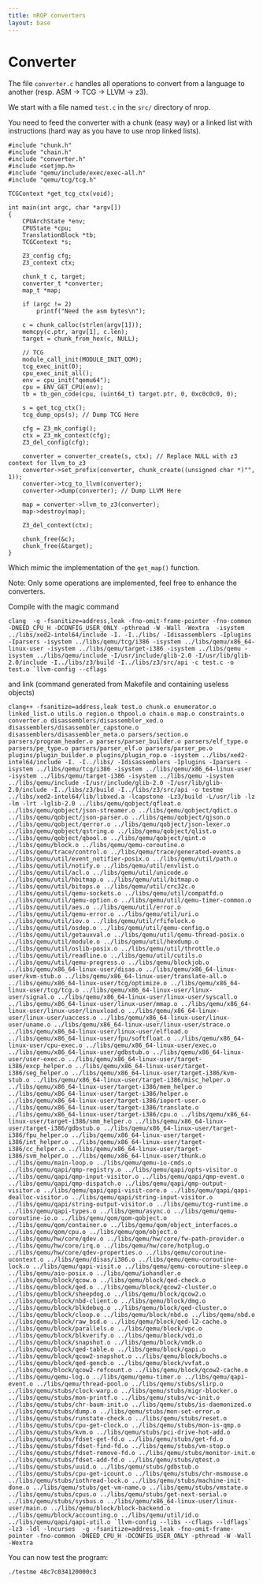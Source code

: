 ```yaml
---
title: nROP converters
layout: base
---
```


[xed]: https://software.intel.com/en-us/articles/pin-a-binary-instrumentation-tool-downloads
[capstone]: http://capstone-engine.org
[xedonly]: http://ix.io/17D
[caponly]: http://ix.io/18a

# Converter

The file `converter.c` handles all operations to convert from a language to another (resp. ASM -> TCG -> LLVM -> z3).

We start with a file named `test.c` in the `src/` directory of nrop.

You need to feed the converter with a chunk (easy way) or a linked list with instructions (hard way as you have to use nrop linked lists).

    #include "chunk.h"
    #include "chain.h"
    #include "converter.h"
    #include <setjmp.h>
    #include "qemu/include/exec/exec-all.h"
    #include "qemu/tcg/tcg.h"

    TCGContext *get_tcg_ctx(void);

    int main(int argc, char *argv[])
    {
        CPUArchState *env;
        CPUState *cpu;
        TranslationBlock *tb;
        TCGContext *s;

        Z3_config cfg;
        Z3_context ctx;

        chunk_t c, target;
        converter_t *converter;
        map_t *map;

        if (argc != 2)
            printf("Need the asm bytes\n");
        
        c = chunk_calloc(strlen(argv[1]));
        memcpy(c.ptr, argv[1], c.len);
        target = chunk_from_hex(c, NULL);

        // TCG
        module_call_init(MODULE_INIT_QOM);
        tcg_exec_init(0);
        cpu_exec_init_all();
        env = cpu_init("qemu64");
        cpu = ENV_GET_CPU(env);
        tb = tb_gen_code(cpu, (uint64_t) target.ptr, 0, 0xc0c0c0, 0);

        s = get_tcg_ctx();
        tcg_dump_ops(s); // Dump TCG Here

        cfg = Z3_mk_config();
        ctx = Z3_mk_context(cfg);
        Z3_del_config(cfg);

        converter = converter_create(s, ctx); // Replace NULL with z3 context for llvm_to_z3
        converter->set_prefix(converter, chunk_create((unsigned char *)"", 1));
        converter->tcg_to_llvm(converter);
        converter->dump(converter); // Dump LLVM Here

        map = converter->llvm_to_z3(converter);
        map->destroy(map);

        Z3_del_context(ctx);

        chunk_free(&c);
        chunk_free(&target);
    }

Which mimic the implementation of the `get_map()` function.

Note: Only some operations are implemented, feel free to enhance the converters.

Compile with the magic command

    clang  -g -fsanitize=address,leak -fno-omit-frame-pointer -fno-common -DNEED_CPU_H -DCONFIG_USER_ONLY -pthread -W -Wall -Wextra  -isystem ../libs/xed2-intel64/include -I. -I../libs/ -Idisassemblers -Iplugins -Iparsers -isystem ../libs/qemu/tcg/i386 -isystem ../libs/qemu/x86_64-linux-user -isystem ../libs/qemu/target-i386 -isystem ../libs/qemu -isystem ../libs/qemu/include -I/usr/include/glib-2.0 -I/usr/lib/glib-2.0/include -I../libs/z3/build -I../libs/z3/src/api -c test.c -o test.o `llvm-config --cflags`

and link (command generated from Makefile and containing useless objects)

    clang++ -fsanitize=address,leak test.o chunk.o enumerator.o linked_list.o utils.o region.o thpool.o chain.o map.o constraints.o converter.o disassemblers/disassembler_xed.o disassemblers/disassembler_capstone.o disassemblers/disassembler_meta.o parsers/section.o parsers/program_header.o parsers/parser_builder.o parsers/elf_type.o parsers/pe_type.o parsers/parser_elf.o parsers/parser_pe.o plugins/plugin_builder.o plugins/plugin_rop.o -isystem ../libs/xed2-intel64/include -I. -I../libs/ -Idisassemblers -Iplugins -Iparsers -isystem ../libs/qemu/tcg/i386 -isystem ../libs/qemu/x86_64-linux-user -isystem ../libs/qemu/target-i386 -isystem ../libs/qemu -isystem ../libs/qemu/include -I/usr/include/glib-2.0 -I/usr/lib/glib-2.0/include -I../libs/z3/build -I../libs/z3/src/api -o testme ../libs/xed2-intel64/lib/libxed.a -lcapstone -Lz3/build -L/usr/lib -lz -lm -lrt -lglib-2.0 ../libs/qemu/qobject/qfloat.o ../libs/qemu/qobject/json-streamer.o ../libs/qemu/qobject/qdict.o ../libs/qemu/qobject/json-parser.o ../libs/qemu/qobject/qjson.o ../libs/qemu/qobject/qerror.o ../libs/qemu/qobject/json-lexer.o ../libs/qemu/qobject/qstring.o ../libs/qemu/qobject/qlist.o ../libs/qemu/qobject/qbool.o ../libs/qemu/qobject/qint.o ../libs/qemu/block.o ../libs/qemu/qemu-coroutine.o ../libs/qemu/trace/control.o ../libs/qemu/trace/generated-events.o ../libs/qemu/util/event_notifier-posix.o ../libs/qemu/util/path.o ../libs/qemu/util/notify.o ../libs/qemu/util/envlist.o ../libs/qemu/util/acl.o ../libs/qemu/util/unicode.o ../libs/qemu/util/hbitmap.o ../libs/qemu/util/bitmap.o ../libs/qemu/util/bitops.o ../libs/qemu/util/crc32c.o ../libs/qemu/util/qemu-sockets.o ../libs/qemu/util/compatfd.o ../libs/qemu/util/qemu-option.o ../libs/qemu/util/qemu-timer-common.o ../libs/qemu/util/aes.o ../libs/qemu/util/error.o ../libs/qemu/util/qemu-error.o ../libs/qemu/util/uri.o ../libs/qemu/util/iov.o ../libs/qemu/util/rfifolock.o ../libs/qemu/util/osdep.o ../libs/qemu/util/qemu-config.o ../libs/qemu/util/getauxval.o ../libs/qemu/util/qemu-thread-posix.o ../libs/qemu/util/module.o ../libs/qemu/util/hexdump.o ../libs/qemu/util/oslib-posix.o ../libs/qemu/util/throttle.o ../libs/qemu/util/readline.o ../libs/qemu/util/cutils.o ../libs/qemu/util/qemu-progress.o ../libs/qemu/blockjob.o ../libs/qemu/x86_64-linux-user/disas.o ../libs/qemu/x86_64-linux-user/kvm-stub.o ../libs/qemu/x86_64-linux-user/translate-all.o ../libs/qemu/x86_64-linux-user/tcg/optimize.o ../libs/qemu/x86_64-linux-user/tcg/tcg.o ../libs/qemu/x86_64-linux-user/linux-user/signal.o ../libs/qemu/x86_64-linux-user/linux-user/syscall.o ../libs/qemu/x86_64-linux-user/linux-user/mmap.o ../libs/qemu/x86_64-linux-user/linux-user/linuxload.o ../libs/qemu/x86_64-linux-user/linux-user/uaccess.o ../libs/qemu/x86_64-linux-user/linux-user/uname.o ../libs/qemu/x86_64-linux-user/linux-user/strace.o ../libs/qemu/x86_64-linux-user/linux-user/elfload.o ../libs/qemu/x86_64-linux-user/fpu/softfloat.o ../libs/qemu/x86_64-linux-user/cpu-exec.o ../libs/qemu/x86_64-linux-user/exec.o ../libs/qemu/x86_64-linux-user/gdbstub.o ../libs/qemu/x86_64-linux-user/user-exec.o ../libs/qemu/x86_64-linux-user/target-i386/excp_helper.o ../libs/qemu/x86_64-linux-user/target-i386/seg_helper.o ../libs/qemu/x86_64-linux-user/target-i386/kvm-stub.o ../libs/qemu/x86_64-linux-user/target-i386/misc_helper.o ../libs/qemu/x86_64-linux-user/target-i386/mem_helper.o ../libs/qemu/x86_64-linux-user/target-i386/helper.o ../libs/qemu/x86_64-linux-user/target-i386/ioport-user.o ../libs/qemu/x86_64-linux-user/target-i386/translate.o ../libs/qemu/x86_64-linux-user/target-i386/cpu.o ../libs/qemu/x86_64-linux-user/target-i386/smm_helper.o ../libs/qemu/x86_64-linux-user/target-i386/gdbstub.o ../libs/qemu/x86_64-linux-user/target-i386/fpu_helper.o ../libs/qemu/x86_64-linux-user/target-i386/int_helper.o ../libs/qemu/x86_64-linux-user/target-i386/cc_helper.o ../libs/qemu/x86_64-linux-user/target-i386/svm_helper.o ../libs/qemu/x86_64-linux-user/thunk.o ../libs/qemu/main-loop.o ../libs/qemu/qemu-io-cmds.o ../libs/qemu/qapi/qmp-registry.o ../libs/qemu/qapi/opts-visitor.o ../libs/qemu/qapi/qmp-input-visitor.o ../libs/qemu/qapi/qmp-event.o ../libs/qemu/qapi/qmp-dispatch.o ../libs/qemu/qapi/qmp-output-visitor.o ../libs/qemu/qapi/qapi-visit-core.o ../libs/qemu/qapi/qapi-dealloc-visitor.o ../libs/qemu/qapi/string-input-visitor.o ../libs/qemu/qapi/string-output-visitor.o ../libs/qemu/tcg-runtime.o ../libs/qemu/qapi-types.o ../libs/qemu/async.o ../libs/qemu/qemu-coroutine-io.o ../libs/qemu/qom/qom-qobject.o ../libs/qemu/qom/container.o ../libs/qemu/qom/object_interfaces.o ../libs/qemu/qom/cpu.o ../libs/qemu/qom/object.o ../libs/qemu/hw/core/qdev.o ../libs/qemu/hw/core/fw-path-provider.o ../libs/qemu/hw/core/irq.o ../libs/qemu/hw/core/hotplug.o ../libs/qemu/hw/core/qdev-properties.o ../libs/qemu/coroutine-ucontext.o ../libs/qemu/disas/i386.o ../libs/qemu/qemu-coroutine-lock.o ../libs/qemu/qapi-visit.o ../libs/qemu/qemu-coroutine-sleep.o ../libs/qemu/aio-posix.o ../libs/qemu/iohandler.o ../libs/qemu/block/qcow.o ../libs/qemu/block/qed-check.o ../libs/qemu/block/qed.o ../libs/qemu/block/qcow2-cluster.o ../libs/qemu/block/sheepdog.o ../libs/qemu/block/qcow2.o ../libs/qemu/block/nbd-client.o ../libs/qemu/block/dmg.o ../libs/qemu/block/blkdebug.o ../libs/qemu/block/qed-cluster.o ../libs/qemu/block/cloop.o ../libs/qemu/block/nbd.o ../libs/qemu/nbd.o ../libs/qemu/block/raw_bsd.o ../libs/qemu/block/qed-l2-cache.o ../libs/qemu/block/parallels.o ../libs/qemu/block/vpc.o ../libs/qemu/block/blkverify.o ../libs/qemu/block/vdi.o ../libs/qemu/block/snapshot.o ../libs/qemu/block/vmdk.o ../libs/qemu/block/qed-table.o ../libs/qemu/block/qapi.o ../libs/qemu/block/qcow2-snapshot.o ../libs/qemu/block/bochs.o ../libs/qemu/block/qed-gencb.o ../libs/qemu/block/vvfat.o ../libs/qemu/block/qcow2-refcount.o ../libs/qemu/block/qcow2-cache.o ../libs/qemu/qemu-log.o ../libs/qemu/qemu-timer.o ../libs/qemu/qapi-event.o ../libs/qemu/thread-pool.o ../libs/qemu/stubs/slirp.o ../libs/qemu/stubs/clock-warp.o ../libs/qemu/stubs/migr-blocker.o ../libs/qemu/stubs/mon-printf.o ../libs/qemu/stubs/vc-init.o ../libs/qemu/stubs/chr-baum-init.o ../libs/qemu/stubs/is-daemonized.o ../libs/qemu/stubs/dump.o ../libs/qemu/stubs/mon-set-error.o ../libs/qemu/stubs/runstate-check.o ../libs/qemu/stubs/reset.o ../libs/qemu/stubs/cpu-get-clock.o ../libs/qemu/stubs/mon-is-qmp.o ../libs/qemu/stubs/kvm.o ../libs/qemu/stubs/pci-drive-hot-add.o ../libs/qemu/stubs/fdset-get-fd.o ../libs/qemu/stubs/get-fd.o ../libs/qemu/stubs/fdset-find-fd.o ../libs/qemu/stubs/vm-stop.o ../libs/qemu/stubs/fdset-remove-fd.o ../libs/qemu/stubs/monitor-init.o ../libs/qemu/stubs/fdset-add-fd.o ../libs/qemu/stubs/qtest.o ../libs/qemu/stubs/uuid.o ../libs/qemu/stubs/gdbstub.o ../libs/qemu/stubs/cpu-get-icount.o ../libs/qemu/stubs/chr-msmouse.o ../libs/qemu/stubs/iothread-lock.o ../libs/qemu/stubs/machine-init-done.o ../libs/qemu/stubs/get-vm-name.o ../libs/qemu/stubs/vmstate.o ../libs/qemu/stubs/cpus.o ../libs/qemu/stubs/get-next-serial.o ../libs/qemu/stubs/sysbus.o ../libs/qemu/x86_64-linux-user/linux-user/main.o ../libs/qemu/block/block-backend.o ../libs/qemu/block/accounting.o ../libs/qemu/util/id.o ../libs/qemu/qapi/qapi-util.o `llvm-config --libs --cflags --ldflags` -lz3 -ldl -lncurses  -g -fsanitize=address,leak -fno-omit-frame-pointer -fno-common -DNEED_CPU_H -DCONFIG_USER_ONLY -pthread -W -Wall -Wextra

You can now test the program:

    ./testme 48c7c034120000c3
